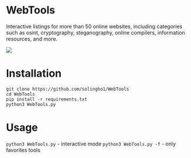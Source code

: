 # WebTools
Interactive listings for more than 50 online websites, including categories such as osint, cryptography, steganography, online compilers, information resources, and more.

![](https://i.imgur.com/CQh2HiD.png)
# Installation
```
git clone https://github.com/solingho1/WebTools
cd WebTools
pip install -r requirements.txt
python3 WebTools.py
```
# Usage
`python3 WebTools.py` - interactive mode
`python3 WebTools.py -f` - only favorites tools
